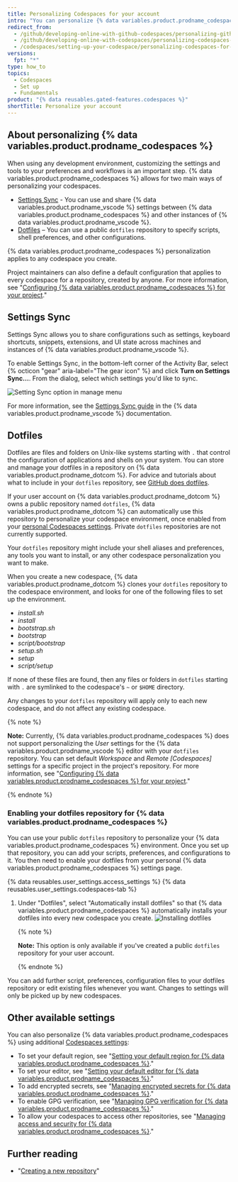 ```yaml
---
title: Personalizing Codespaces for your account
intro: "You can personalize {% data variables.product.prodname_codespaces %} by using a `dotfiles` repository on {% data variables.product.product_name %} or by using Settings Sync."
redirect_from:
  - /github/developing-online-with-github-codespaces/personalizing-github-codespaces-for-your-account
  - /github/developing-online-with-codespaces/personalizing-codespaces-for-your-account
  - /codespaces/setting-up-your-codespace/personalizing-codespaces-for-your-account
versions:
  fpt: "*"
type: how_to
topics:
  - Codespaces
  - Set up
  - Fundamentals
product: "{% data reusables.gated-features.codespaces %}"
shortTitle: Personalize your account
---
```


## About personalizing {% data variables.product.prodname_codespaces %}

When using any development environment, customizing the settings and tools to your preferences and workflows is an important step. {% data variables.product.prodname_codespaces %} allows for two main ways of personalizing your codespaces.

- [Settings Sync](#settings-sync) - You can use and share {% data variables.product.prodname_vscode %} settings between {% data variables.product.prodname_codespaces %} and other instances of {% data variables.product.prodname_vscode %}.
- [Dotfiles](#dotfiles) – You can use a public `dotfiles` repository to specify scripts, shell preferences, and other configurations.

{% data variables.product.prodname_codespaces %} personalization applies to any codespace you create.

Project maintainers can also define a default configuration that applies to every codespace for a repository, created by anyone. For more information, see "[Configuring {% data variables.product.prodname_codespaces %} for your project](/github/developing-online-with-codespaces/configuring-codespaces-for-your-project)."

## Settings Sync

Settings Sync allows you to share configurations such as settings, keyboard shortcuts, snippets, extensions, and UI state across machines and instances of {% data variables.product.prodname_vscode %}.

To enable Settings Sync, in the bottom-left corner of the Activity Bar, select {% octicon "gear" aria-label="The gear icon" %} and click **Turn on Settings Sync…**. From the dialog, select which settings you'd like to sync.

![Setting Sync option in manage menu](/assets/images/help/codespaces/codespaces-manage-settings-sync.png)

For more information, see the [Settings Sync guide](https://code.visualstudio.com/docs/editor/settings-sync) in the {% data variables.product.prodname_vscode %} documentation.

## Dotfiles

Dotfiles are files and folders on Unix-like systems starting with `.` that control the configuration of applications and shells on your system. You can store and manage your dotfiles in a repository on {% data variables.product.prodname_dotcom %}. For advice and tutorials about what to include in your `dotfiles` repository, see [GitHub does dotfiles](https://dotfiles.github.io/).

If your user account on {% data variables.product.prodname_dotcom %} owns a public repository named `dotfiles`, {% data variables.product.prodname_dotcom %} can automatically use this repository to personalize your codespace environment, once enabled from your [personal Codespaces settings](https://github.com/settings/codespaces). Private `dotfiles` repositories are not currently supported.

Your `dotfiles` repository might include your shell aliases and preferences, any tools you want to install, or any other codespace personalization you want to make.

When you create a new codespace, {% data variables.product.prodname_dotcom %} clones your `dotfiles` repository to the codespace environment, and looks for one of the following files to set up the environment.

- _install.sh_
- _install_
- _bootstrap.sh_
- _bootstrap_
- _script/bootstrap_
- _setup.sh_
- _setup_
- _script/setup_

If none of these files are found, then any files or folders in `dotfiles` starting with `.` are symlinked to the codespace's `~` or `$HOME` directory.

Any changes to your `dotfiles` repository will apply only to each new codespace, and do not affect any existing codespace.

{% note %}

**Note:** Currently, {% data variables.product.prodname_codespaces %} does not support personalizing the _User_ settings for the {% data variables.product.prodname_vscode %} editor with your `dotfiles` repository. You can set default _Workspace_ and _Remote [Codespaces]_ settings for a specific project in the project's repository. For more information, see "[Configuring {% data variables.product.prodname_codespaces %} for your project](/github/developing-online-with-codespaces/configuring-codespaces-for-your-project#creating-a-custom-codespace-configuration)."

{% endnote %}

### Enabling your dotfiles repository for {% data variables.product.prodname_codespaces %}

You can use your public `dotfiles` repository to personalize your {% data variables.product.prodname_codespaces %} environment. Once you set up that repository, you can add your scripts, preferences, and configurations to it. You then need to enable your dotfiles from your personal {% data variables.product.prodname_codespaces %} settings page.

{% data reusables.user_settings.access_settings %}
{% data reusables.user_settings.codespaces-tab %}

1. Under "Dotfiles", select "Automatically install dotfiles" so that {% data variables.product.prodname_codespaces %} automatically installs your dotfiles into every new codespace you create.
   ![Installing dotfiles](/assets/images/help/codespaces/install-dotfiles.png)

   {% note %}

   **Note:** This option is only available if you've created a public `dotfiles` repository for your user account.

   {% endnote %}

You can add further script, preferences, configuration files to your dotfiles repository or edit existing files whenever you want. Changes to settings will only be picked up by new codespaces.

## Other available settings

You can also personalize {% data variables.product.prodname_codespaces %} using additional [Codespaces settings](https://github.com/settings/codespaces):

- To set your default region, see "[Setting your default region for {% data variables.product.prodname_codespaces %}](/codespaces/managing-your-codespaces/setting-your-default-region-for-codespaces)."
- To set your editor, see "[Setting your default editor for {% data variables.product.prodname_codespaces %}](/codespaces/managing-your-codespaces/setting-your-default-editor-for-codespaces)."
- To add encrypted secrets, see "[Managing encrypted secrets for {% data variables.product.prodname_codespaces %}](/github/developing-online-with-codespaces/managing-encrypted-secrets-for-codespaces)."
- To enable GPG verification, see "[Managing GPG verification for {% data variables.product.prodname_codespaces %}](/github/developing-online-with-codespaces/managing-gpg-verification-for-codespaces)."
- To allow your codespaces to access other repositories, see "[Managing access and security for {% data variables.product.prodname_codespaces %}](/github/developing-online-with-codespaces/managing-access-and-security-for-codespaces)."

## Further reading

- "[Creating a new repository](/github/creating-cloning-and-archiving-repositories/creating-a-new-repository)"
